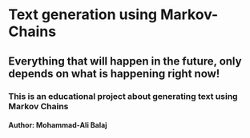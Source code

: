 # Text generation using Markov-Chains
## Everything that will happen in the future, only depends on what is happening right now!
### This is an educational project about generating text using Markov Chains
#### Author: Mohammad-Ali Balaj

